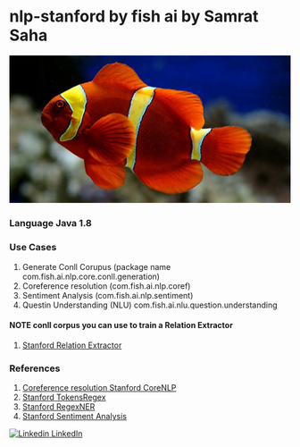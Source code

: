 # nlp-stanford by fish ai by Samrat Saha

![Why fish ai because fish is beautiful as is AI](imgs/fish.jpg "Fish AI by Samrat Saha")

### Language Java 1.8

### Use Cases

1. Generate Conll Corupus (package name com.fish.ai.nlp.core.conll.generation)
2. Coreference resolution (com.fish.ai.nlp.coref)
3. Sentiment Analysis (com.fish.ai.nlp.sentiment)
4. Questin Understanding (NLU) com.fish.ai.nlu.question.understanding

#### NOTE conll corpus you can use to train a Relation Extractor
1. [Stanford Relation Extractor](https://nlp.stanford.edu/software/relationExtractor.html)

### References
1. [Coreference resolution Stanford CoreNLP](https://nlp.stanford.edu/projects/coref.shtml)
2. [Stanford TokensRegex](https://nlp.stanford.edu/software/tokensregex.html)
3. [Stanford RegexNER](https://nlp.stanford.edu/software/regexner.html)
4. [Stanford Sentiment Analysis](https://nlp.stanford.edu/sentiment/)



[![Linkedin](https://i.stack.imgur.com/gVE0j.png) LinkedIn](https://www.linkedin.com/in/iitrsamrat/)
